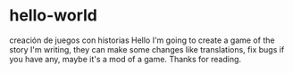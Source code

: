# hello-world
creación de juegos con historias
Hello 
I'm going to create a game of the story I'm writing, they can make some changes like translations, fix bugs if you have any, maybe it's a mod of a game. Thanks for reading. 
